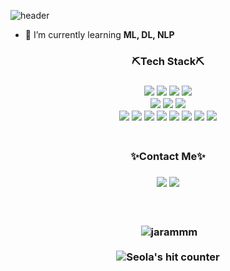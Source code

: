 ![header](https://capsule-render.vercel.app/api?type=waving&color=auto&height=300&section=header&text=Jo%20Seola&fontColor=ffffff&fontSize=90)

- 🌱 I’m currently learning **ML, DL, NLP**

<h3 align="center">⛏Tech Stack⛏<h3/>
<p align="center">

  <img src="https://img.shields.io/badge/Python-3776AB?style=flat-square&logo=python&logoColor=white"/>
  <img src="https://img.shields.io/badge/JupyterNotebook-F37626?style=flat-square&logo=jupyter&logoColor=white"/>
  <img src="https://img.shields.io/badge/Pandas-150458?style=flat-square&logo=pandas&logoColor=white"/>
  <img src="https://img.shields.io/badge/Numpy-013243?style=flat-square&logo=numpy&logoColor=white"/>
  <br/>
  <img src="https://img.shields.io/badge/Java-007396?style=flat-square&logo=java&logoColor=white"/>
  <img src="https://img.shields.io/badge/R-276DC3?style=flat-square&logo=r&logoColor=white"/>
  <img src="https://img.shields.io/badge/PyTorch-EE4C2C?style=flat-square&logo=pytorch&logoColor=white"/>
  <br/>
  <img src="https://img.shields.io/badge/C-A8B9CC?style=flat-square&logo=c&logoColor=white"/>
  <img src="https://img.shields.io/badge/MySql-4479A1?style=flat-square&logo=mysql&logoColor=white"/>
  <img src="https://img.shields.io/badge/MogoDB-47A248?style=flat-square&logo=mongodb&logoColor=white"/>
  <img src="https://img.shields.io/badge/Docker-2496ED?style=flat-square&logo=docker&logoColor=white"/>
  <img src="https://img.shields.io/badge/Linux-FCC624?style=flat-square&logo=linux&logoColor=white"/>
  <img src="https://img.shields.io/badge/TensorFlow-FF6F00?style=flat-square&logo=tensorflow&logoColor=white"/>
  <img src="https://img.shields.io/badge/Django-092E20?style=flat-square&logo=django&logoColor=white"/>
  <img src="https://img.shields.io/badge/Flask-000000?style=flat-square&logo=flask&logoColor=white"/>
  <br/>
  <br/>
<p/>
<h3 align="center">✨Contact Me✨<h3/>
<p align="center">
  <a href="mailto:jaramrammm@gmail.com" target="_blank"><img src="https://img.shields.io/badge/Gmail-EA4335?style=flat-square&logo=gmail&logoColor=white"/></a>
  <a href="https://morethanbig.tistory.com/" target="_blank"><img src="https://img.shields.io/badge/Tech Blog-9999FF?style=flat-square&logo=TechBlog&logoColor=white"/></a>
  <br/>
  <br/>
  <br/>
<p/>

<p align="center">
  &nbsp;<img align="center" src="https://github-readme-stats.vercel.app/api?username=jarammm&show_icons=true&locale=en" alt="jarammm" />
  <br/><br/>
  <img src="https://hits.seeyoufarm.com/api/count/incr/badge.svg?url=https%3A%2F%2Fgithub.com%2Fjarammm&count_bg=%2379C83D&title_bg=%23555555&icon=&icon_color=%23E7E7E7&title=hits&edge_flat=false" alt="Seola's hit counter" />
  </p>
